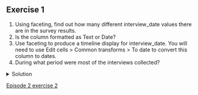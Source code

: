 ## Exercise 1

1. Using faceting, find out how many different interview_date values there are in the survey results.
1. Is the column formatted as Text or Date?
1. Use faceting to produce a timeline display for interview_date. You will need to use Edit cells > Common transforms > To date to convert this column to dates.
1. During what period were most of the interviews collected?

<details>
  <summary>
    Solution
  </summary>

  <p>
    For the column <code>interview_date</code> do <code>Facet > Text facet</code>. A box will appear in the left panel showing that there are 19 unique entries in this column. By default, the column <code>interview_date</code> is formatted as Text. You can change the format by doing <code>Edit cells > Common transforms > To date</code>. Notice the the values in the column turn green. Doing <code>Facet > Timeline facet</code> creates a box in the left panel that shows a histogram of the number of entries for each date.

  Most of the data was collected in November of 2016.
  </details>


[Episode 2 exercise 2](episode2_ex2.md)
